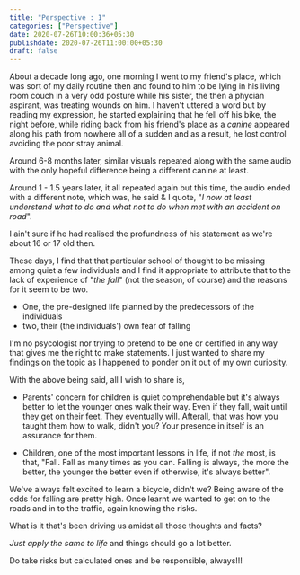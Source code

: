 ```yaml
---
title: "Perspective : 1"
categories: ["Perspective"]
date: 2020-07-26T10:00:36+05:30
publishdate: 2020-07-26T11:00:00+05:30
draft: false
---
```


About a decade long ago, one morning I went to my friend's place, which was sort of my daily routine then and found to him to be lying in his living room couch in a very odd posture while his sister, the then a phycian aspirant, was treating wounds on him. I haven't uttered a word but by reading my expression, he started explaining that he fell off his bike, the night before, while riding back from his friend's place as a _canine_ appeared along his path from nowhere all of a sudden and as a result, he lost control avoiding the poor stray animal.

Around 6-8 months later, similar visuals repeated along with the same audio with the only hopeful difference being a different canine at least.

Around 1 - 1.5 years later, it all repeated again but this time, the audio ended with a different note, which was, he said & I quote, "_I now at least understand what to do and what not to do when met with an accident on road_".

I ain't sure if he had realised the profundness of his statement as we're about 16 or 17 old then.

These days, I find that that particular school of thought to be missing among quiet a few individuals and I find it appropriate to attribute that to the lack of experience of "_the fall_" (not the season, of course) and the reasons for it seem to be two.

* One, the pre-designed life planned by the predecessors of the individuals
* two, their (the individuals') own fear of falling

I'm no psycologist nor trying to pretend to be one or certified in any way that gives me the right to make statements. I just wanted to share my findings on the topic as I happened to ponder on it out of my own curiosity.

With the above being said, all I wish to share is, 

* Parents' concern for children is quiet comprehendable but it's always better to let the younger ones walk their way. Even if they fall, wait until they get on their feet. They eventually will. Afterall, that was how you taught them how to walk, didn't you? Your presence in itself is an assurance for them.

* Children, one of the most important lessons in life, if not _the_ most, is that, "Fall. Fall as many times as you can. Falling is always, the more the better, the younger the better even if otherwise, it's always better". 

We've always felt excited to learn a bicycle, didn't we? Being aware of the odds for falling are pretty high. Once learnt we wanted to get on to the roads and in to the traffic, again knowing the risks. 

What is it that's been driving us amidst all those thoughts and facts? 

_Just apply the same to life_ and things should go a lot better.

Do take risks but calculated ones and be responsible, always!!!
